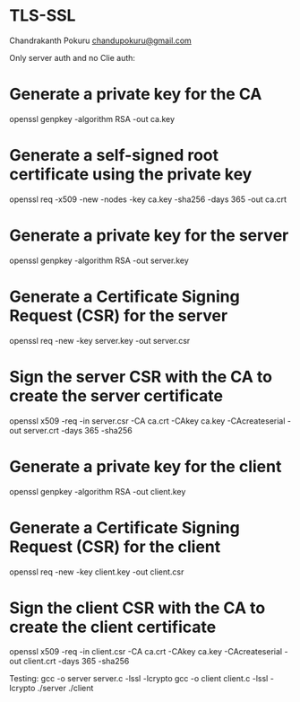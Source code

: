 # TLS-SSL
Chandrakanth Pokuru
chandupokuru@gmail.com

Only server auth and no Clie auth:
# Generate a private key for the CA
openssl genpkey -algorithm RSA -out ca.key

# Generate a self-signed root certificate using the private key
openssl req -x509 -new -nodes -key ca.key -sha256 -days 365 -out ca.crt



# Generate a private key for the server
openssl genpkey -algorithm RSA -out server.key

# Generate a Certificate Signing Request (CSR) for the server
openssl req -new -key server.key -out server.csr

# Sign the server CSR with the CA to create the server certificate
openssl x509 -req -in server.csr -CA ca.crt -CAkey ca.key -CAcreateserial -out server.crt -days 365 -sha256

# Generate a private key for the client
openssl genpkey -algorithm RSA -out client.key

# Generate a Certificate Signing Request (CSR) for the client
openssl req -new -key client.key -out client.csr

# Sign the client CSR with the CA to create the client certificate
openssl x509 -req -in client.csr -CA ca.crt -CAkey ca.key -CAcreateserial -out client.crt -days 365 -sha256

Testing:
gcc -o server server.c -lssl -lcrypto
gcc -o client client.c -lssl -lcrypto
./server
./client

